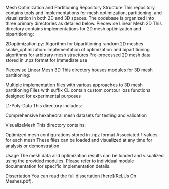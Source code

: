 Mesh Optimization and Partitioning
Repository Structure
This repository contains tools and implementations for mesh optimization, partitioning, and visualization in both 2D and 3D spaces. The codebase is organized into three primary directories as detailed below.
Piecewise Linear Mesh 2D
This directory contains implementations for 2D mesh optimization and bipartitioning:

2Doptimization.py: Algorithm for bipartitioning random 2D meshes
snake_optimization: Implementation of optimization and bipartitioning algorithms for arbitrary mesh structures
Pre-processed 2D mesh data stored in .npz format for immediate use

Piecewise Linear Mesh 3D
This directory houses modules for 3D mesh partitioning:

Multiple implementation files with various approaches to 3D mesh partitioning
Files with suffix CL contain custom contour loss functions designed for experimental purposes

L1-Poly-Data
This directory includes:

Comprehensive hexahedral mesh datasets for testing and validation

VisualizeMesh
This directory contains:

Optimized mesh configurations stored in .npz format
Associated f-values for each mesh
These files can be loaded and visualized at any time for analysis or demonstration

Usage
The mesh data and optimization results can be loaded and visualized using the provided modules. Please refer to individual module documentation for specific implementation details.



Dissertation
You can read the full dissertation [here](ReLUs On Meshes.pdf).
